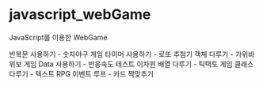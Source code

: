 # javascript_webGame
JavaScript를 이용한 WebGame

반복문 사용하기 - 숫자야구 게임
타이머 사용하기 - 로또 추첨기
객체 다루기 - 가위바위보 게임
Data 사용하기 - 반응속도 테스트
이차원 배열 다루기 - 틱택토 게임
클래스 다루기 - 텍스트 RPG
이벤트 루프 - 카드 짝맞추기
